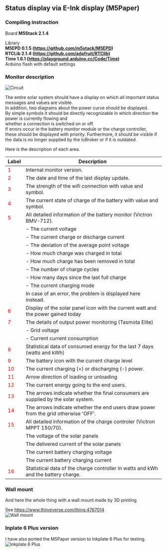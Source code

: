 
## Status display via  E-Ink display (M5Paper)

### Compiling instraction

Board **M5Stack 2.1.4**

Library  
  **M5EPD 0.1.5 (https://github.com/m5stack/M5EPD)**  
  **RTCLib 2.1.4 (https://github.com/adafruit/RTClib)**  
  **Time 1.6.1 (https://playground.arduino.cc/Code/Time)**   
  Arduino flash with default settings

### Monitor description

![Circuit](../images/M5PaperMarkup.png "M5Paper")

The entire solar system should have a display on which all important status messages and values are visible.  
In addition, two diagrams about the power curve should be displayed.  
By simple symbols it should be directly recognizable in which direction the power is currently flowing and  
whether a connection is switched on or off.  
If errors occur in the battery monitor module or the charge controller,  
these should be displayed with priority.
Furthermore, it should be visible if the data is no longer supplied by the IoBroker or if it is outdated.  

Here is the description of each area.

|Label |Description |
|------|------------|
|<span style="color: red">  1 </span>| Internal monitor version. |
|<span style="color: red">  2 </span>| The date and time of the last display update. |
|<span style="color: red">  3 </span>| The strength of the wifi connection with value and symbol. |
|<span style="color: red">  4 </span>| The current state of charge of the battery with value and symbol. |
|<span style="color: red">  5 </span>| All detailed information of the battery monitor (Victron BMV-712).
|                                    | - The current voltage |
|                                    | - The current charge or discharge current |
|                                    | - The deviation of the average point voltage |
|                                    | - How much charge was charged in total |
|                                    | - How much charge has been removed in total |
|                                    | - The number of charge cycles |
|                                    | - How many days since the last full charge |
|                                    | - The current charging mode |
|                                    | In case of an error, the problem is displayed here instead. |
|<span style="color: red">  6 </span>| Display of the solar panel icon with the current watt and the power gained today |
|<span style="color: red">  7 </span>|  The details of output power monitoring (Tasmota Elite) |
|                                    | - Grid voltage |
|                                    | - Current current consumption |
|<span style="color: red">  8 </span>| Statistical data of consumed energy for the last 7 days (watts and kWh) |
|<span style="color: red">  9 </span>| The battery icon with the current charge level |
|<span style="color: red"> 10 </span>| The current charging (+) or discharging (-) power. |
|<span style="color: red"> 11 </span>| Arrow direction of loading or unloading |
|<span style="color: red"> 12 </span>| The current energy going to the end users. |
|<span style="color: red"> 13 </span>| The arrows indicate whether the final consumers are supplied by the solar system. |
|<span style="color: red"> 14 </span>| The arrows indicate whether the end users draw power from the grid otherwise 'OFF'. |
|<span style="color: red"> 15 </span>| All detailed information of the charge controler (Victron MPPT 150/70). |
|                                    | The voltage of the solar panels |
|                                    | The delivered current of the solar panels |
|                                    | The current battery charging voltage |
|                                    | The current battery charging current |
|<span style="color: red"> 16 </span>| Statistical data of the charge controller in watts and kWh and the battery charge. |

### Wall mount

And here the whole thing with a wall mount made by 3D printing

   See https://www.thingiverse.com/thing:4767014  
   ![Wall mount](../images/M5Paper.png "WallMount")

### Inplate 6 Plus version

   I have also ported the M5Paper version to Inkplate 6 Plus for testing.
   ![Inkplate 6 Plus](../images/Inkplate6Plus.png "Inkplate 6 Plus")
